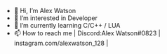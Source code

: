 - 👋 Hi, I’m Alex Watson
- 👀 I’m interested in Developer
- 🌱 I’m currently learning C/C++ / LUA
- 📫 How to reach me | Discord:Alex Watson#0823 | instagram.com/alexwatson_128 |

